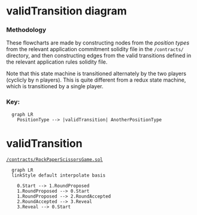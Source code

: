 <!-- Recommend VSCode plugin 
Name: Markdown Preview Mermaid Support
Id: bierner.markdown-mermaid
Description: Adds Mermaid diagram and flowchart support to VS Code's builtin markdown preview
Version: 1.1.2
Publisher: Matt Bierner
VS Marketplace Link: https://marketplace.visualstudio.com/items?itemName=bierner.markdown-mermaid -->
# validTransition diagram

### Methodology
These flowcharts are made by constructing nodes from the *position types*  from the relevant application commitment solidity file in the `/contracts/` directory, and then constructing edges from the valid transitions defined in the relevant application rules solidity file.

Note that this state machine is transitioned alternately by the two players (cyclicly by n players). This is quite different from a redux state machine, which is transitioned by a single player.

### Key: 
```mermaid
  graph LR
    PositionType --> |validTransition| AnotherPositionType
```
# validTransition
[`/contracts/RockPaperScissorsGame.sol`](..contracts/RockPaperScissorsGame.sol)
```mermaid
  graph LR
  linkStyle default interpolate basis

    0.Start --> 1.RoundProposed
    1.RoundProposed --> 0.Start
    1.RoundProposed --> 2.RoundAccepted
    2.RoundAccepted --> 3.Reveal
    3.Reveal --> 0.Start

```


